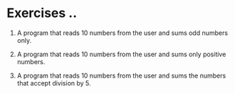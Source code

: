 # Exercises ..

1. A program that reads 10 numbers from the user and sums odd numbers only.

2. A program that reads 10 numbers from the user and sums only positive numbers.

3. A program that reads 10 numbers from the user and sums the numbers that accept division by 5.
